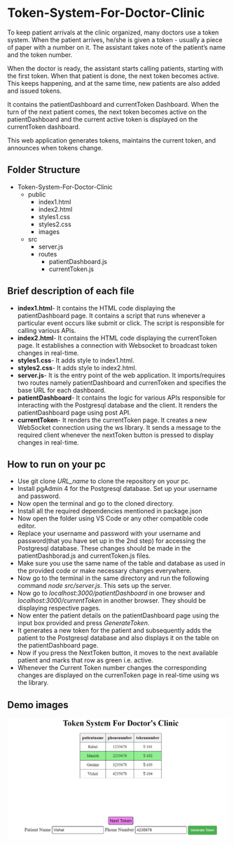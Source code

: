 # Token-System-For-Doctor-Clinic

To keep patient arrivals at the clinic organized, many doctors use a token system. When the patient arrives, he/she is given a token - usually a piece of paper with a number on it. The assistant takes note of the patient’s name and the token number. 

When the doctor is ready, the assistant starts calling patients, starting with the first token. When that patient is done, the next token becomes active. This keeps happening, and at the same time, new patients are also added and issued tokens.

It contains the patientDashboard and currentToken Dashboard. When the turn of the next patient comes, the next token becomes active on the patientDashboard and the current active token is displayed on the currentToken dashboard.

This web application generates tokens, maintains the current token, and announces when tokens change. 

## Folder Structure

- Token-System-For-Doctor-Clinic
    - public
       - index1.html
       - index2.html
       - styles1.css
       - styles2.css
       - images
     - src
         - server.js
         - routes
             - patientDashboard.js
             - currentToken.js

## Brief description of each file

- **index1.html**- It contains the HTML code displaying the patientDashboard page. It contains a script that runs whenever a particular event occurs like submit or click. The script is
responsible for calling various APis.
- **index2.html**- It contains the HTML code displaying the currentToken page. It establishes a connection with Websocket to broadcast token changes in real-time.
- **styles1.css**- It adds style to index1.html.
- **styles2.css**- It adds style to index2.html.
- **server.js**- It is the entry point of the web application. It imports/requires two routes namely patientDashboard and currenToken and specifies the base URL for each dashboard.
- **patientDashboard**- It contains the logic for various APIs responsible for interacting with the Postgresql database and the client. It renders the patientDashboard page using post API.
- **currentToken**- It renders the currentToken page. It creates a new WebSocket connection using the ws library. It sends a message to the required client whenever the nextToken button is pressed 
to display changes in real-time.  

## How to run on your pc

- Use git clone *URL_name* to clone the repository on your pc.
- Install pgAdmin 4 for the Postgresql database. Set up your username and password.
- Now open the terminal and go to the cloned directory.
- Install all the required dependencies mentioned in package.json
- Now open the folder using VS Code or any other compatible code editor.
- Replace your username and password with your username and password(that you have set up in the  2nd step) for accessing the Postgresql database. These changes should be made in the patientDashborad.js and currentToken.js files.
- Make sure you use the same name of the table and database as used in the provided code or make necessary changes everywhere.
- Now go to the terminal in the same directory and run the following command *node src/server.js*. This sets up the server.
- Now go to *localhost:3000/patientDashboard* in one browser and *localhost:3000/currentToken* in another browser. They should be displaying respective pages.
- Now enter the patient details on the patientDashboard page using the input box provided and press *GenerateToken*. 
- It generates a new token for the patient and subsequently adds the patient to the Postgresql database and also displays it on the table on the patientDashboard page.
- Now if you press the  NextToken button, it moves to the next available patient and marks that row as green i.e. active. 
- Whenever the Current Token number changes the corresponding changes are displayed on the currenToken page in real-time using ws the library. 

## Demo images

![patientDashboard](/public/images/patientDashboard.png "Patient Dashboard")



           
